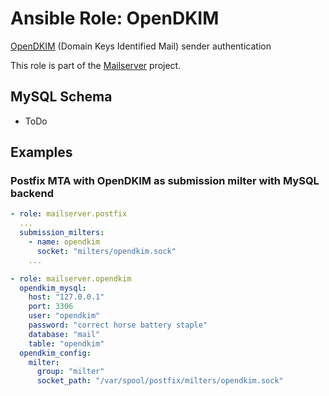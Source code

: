 Ansible Role: OpenDKIM
======================

[OpenDKIM](http://www.opendkim.org/) (Domain Keys Identified Mail) sender authentication

This role is part of the [Mailserver](https://github.com/mailserver) project.

MySQL Schema
------------

- ToDo

Examples
--------

### Postfix MTA with OpenDKIM as submission milter with MySQL backend

```yaml
- role: mailserver.postfix
  ...
  submission_milters:
    - name: opendkim
      socket: "milters/opendkim.sock"
    ...

- role: mailserver.opendkim
  opendkim_mysql:
    host: "127.0.0.1"
    port: 3306
    user: "opendkim"
    password: "correct horse battery staple"
    database: "mail"
    table: "opendkim"
  opendkim_config:
    milter:
      group: "milter"
      socket_path: "/var/spool/postfix/milters/opendkim.sock"
```
